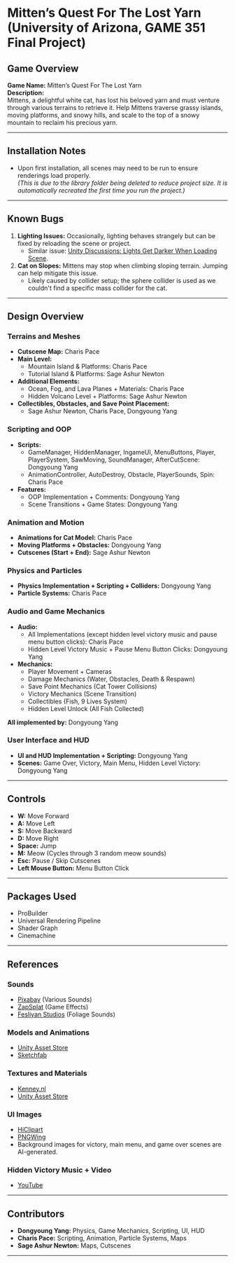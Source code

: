 # Mitten’s Quest For The Lost Yarn (University of Arizona, GAME 351 Final Project)

## Game Overview

**Game Name:** Mitten’s Quest For The Lost Yarn  
**Description:**  
Mittens, a delightful white cat, has lost his beloved yarn and must venture through various terrains to retrieve it. Help Mittens traverse grassy islands, moving platforms, and snowy hills, and scale to the top of a snowy mountain to reclaim his precious yarn.

---

## Installation Notes

- Upon first installation, all scenes may need to be run to ensure renderings load properly.  
  *(This is due to the library folder being deleted to reduce project size. It is automatically recreated the first time you run the project.)*

---

## Known Bugs

1. **Lighting Issues:** Occasionally, lighting behaves strangely but can be fixed by reloading the scene or project.  
   - Similar issue: [Unity Discussions: Lights Get Darker When Loading Scene](https://discussions.unity.com/t/lights-get-darker-when-loading-scene/175994).
2. **Cat on Slopes:** Mittens may stop when climbing sloping terrain. Jumping can help mitigate this issue.  
   - Likely caused by collider setup; the sphere collider is used as we couldn't find a specific mass collider for the cat.

---

## Design Overview

### Terrains and Meshes
- **Cutscene Map:** Charis Pace  
- **Main Level:**  
  - Mountain Island & Platforms: Charis Pace  
  - Tutorial Island & Platforms: Sage Ashur Newton  
- **Additional Elements:**  
  - Ocean, Fog, and Lava Planes + Materials: Charis Pace  
  - Hidden Volcano Level + Platforms: Sage Ashur Newton  
- **Collectibles, Obstacles, and Save Point Placement:**  
  - Sage Ashur Newton, Charis Pace, Dongyoung Yang  

### Scripting and OOP
- **Scripts:**  
  - GameManager, HiddenManager, IngameUI, MenuButtons, Player, PlayerSystem, SawMoving, SoundManager, AfterCutScene: Dongyoung Yang  
  - AnimationController, AutoDestroy, Obstacle, PlayerSounds, Spin: Charis Pace  
- **Features:**  
  - OOP Implementation + Comments: Dongyoung Yang  
  - Scene Transitions + Game States: Dongyoung Yang  

### Animation and Motion
- **Animations for Cat Model:** Charis Pace  
- **Moving Platforms + Obstacles:** Dongyoung Yang  
- **Cutscenes (Start + End):** Sage Ashur Newton  

### Physics and Particles
- **Physics Implementation + Scripting + Colliders:** Dongyoung Yang  
- **Particle Systems:** Charis Pace  

### Audio and Game Mechanics
- **Audio:**  
  - All Implementations (except hidden level victory music and pause menu button clicks): Charis Pace  
  - Hidden Level Victory Music + Pause Menu Button Clicks: Dongyoung Yang  
- **Mechanics:**  
  - Player Movement + Cameras  
  - Damage Mechanics (Water, Obstacles, Death & Respawn)  
  - Save Point Mechanics (Cat Tower Collisions)  
  - Victory Mechanics (Scene Transition)  
  - Collectibles (Fish, 9 Lives System)  
  - Hidden Level Unlock (All Fish Collected)  

**All implemented by:** Dongyoung Yang  

### User Interface and HUD
- **UI and HUD Implementation + Scripting:** Dongyoung Yang  
- **Scenes:** Game Over, Victory, Main Menu, Hidden Level Victory: Dongyoung Yang  

---

## Controls

- **W:** Move Forward  
- **A:** Move Left  
- **S:** Move Backward  
- **D:** Move Right  
- **Space:** Jump  
- **M:** Meow (Cycles through 3 random meow sounds)  
- **Esc:** Pause / Skip Cutscenes  
- **Left Mouse Button:** Menu Button Click  

---

## Packages Used

- ProBuilder  
- Universal Rendering Pipeline  
- Shader Graph  
- Cinemachine  

---

## References

### Sounds
- [Pixabay](https://pixabay.com) (Various Sounds)  
- [ZapSplat](https://www.zapsplat.com) (Game Effects)  
- [Fesliyan Studios](https://www.fesliyanstudios.com) (Foliage Sounds)  

### Models and Animations
- [Unity Asset Store](https://assetstore.unity.com)  
- [Sketchfab](https://sketchfab.com)  

### Textures and Materials
- [Kenney.nl](https://www.kenney.nl/assets/platformer-kit)  
- [Unity Asset Store](https://assetstore.unity.com)  

### UI Images
- [HiClipart](https://www.hiclipart.com)  
- [PNGWing](https://www.pngwing.com)  
- Background images for victory, main menu, and game over scenes are AI-generated.

### Hidden Victory Music + Video
- [YouTube](https://youtu.be/2yJgwwDcgV8?si=mFPGcPDY1EftxrkU)

---

## Contributors

- **Dongyoung Yang:** Physics, Game Mechanics, Scripting, UI, HUD  
- **Charis Pace:** Scripting, Animation, Particle Systems, Maps  
- **Sage Ashur Newton:** Maps, Cutscenes  

---
